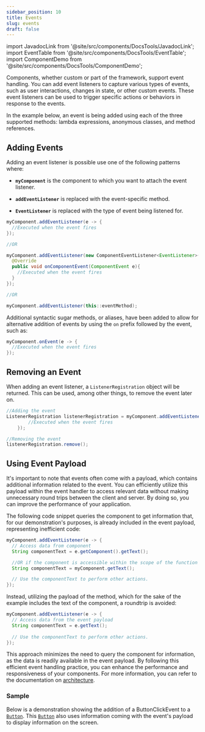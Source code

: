 ```yaml
---
sidebar_position: 10
title: Events
slug: events
draft: false
---
```


import JavadocLink from '@site/src/components/DocsTools/JavadocLink';
import EventTable from '@site/src/components/DocsTools/EventTable';
import ComponentDemo from '@site/src/components/DocsTools/ComponentDemo';

<JavadocLink type="engine" location="org/dwcj/component/event/Event" top='true'/>

Components, whether custom or part of the framework, support event handling. You can add event listeners to capture various types of events, such as user interactions, changes in state, or other custom events. These event listeners can be used to trigger specific actions or behaviors in response to the events.

In the example below, an event is being added using each of the three supported methods: lambda expressions, anonymous classes, and method references.
## Adding Events

Adding an event listener is possible use one of the following patterns where:

- **`myComponent`** is the component to which you want to attach the event listener.

- **`addEventListener`** is replaced with the event-specific method.

- **`EventListener`** is replaced with the type of event being listened for.

```java
myComponent.addEventListener(e -> {
  //Executed when the event fires
});

//OR

myComponent.addEventListener(new ComponentEventListener<EventListener>() {
  @Override
  public void onComponentEvent(ComponentEvent e){
    //Executed when the event fires
  }
});

//OR

myComponent.addEventListener(this::eventMethod);
```

Additional syntactic sugar methods, or aliases, have been added to allow for alternative addition of events by using the `on` prefix followed by the event, such as:

```java
myComponent.onEvent(e -> {
  //Executed when the event fires
});
```

## Removing an Event

When adding an event listener, a `ListenerRegistration` object will be returned. This can be used, among other things, to remove the event later on.

```java
//Adding the event
ListenerRegistration listenerRegistration = myComponent.addEventListener(e -> {
        //Executed when the event fires
    });

//Removing the event
listenerRegistration.remove();
```

## Using Event Payload

It's important to note that events often come with a payload, which contains additional information related to the event. You can efficiently utilize this payload within the event handler to access relevant data without making unnecessary round trips between the client and server. By doing so, you can improve the performance of your application.

The following code snippet queries the component to get information that, for our demonstration's purposes, is already included in the event payload, representing inefficient code:

```java
myComponent.addEventListener(e -> {
  // Access data from component
  String componentText = e.getComponent().getText();

  //OR if the component is accessible within the scope of the function
  String componentText = myComponent.getText();

  // Use the componentText to perform other actions.
});
```

Instead, utilizing the payload of the method, which for the sake of the example includes the text of the component, a roundtrip is avoided:

```java
myComponent.addEventListener(e -> {
  // Access data from the event payload
  String componentText = e.getText();
  
  // Use the componentText to perform other actions.
});
```

This approach minimizes the need to query the component for information, as the data is readily available in the event payload. By following this efficient event handling practice, you can enhance the performance and responsiveness of your components. For more information, you can refer to the documentation on [architecture](../architecture/architecture.md).

### Sample

Below is a demonstration showing the addition of a <JavadocLink type="engine" location="org/dwcj/component/button/event/ButtonClickEvent"  code="true">ButtonClickEvent</JavadocLink> to a [`Button`](./components/button). This  [`Button`](./components/button) also uses information coming with the event's payload to display information on the screen.

<ComponentDemo 
path='https://hot.bbx.kitchen/webapp/controlsamples?class=componentdemos.buttondemos.ButtonEvent' 
javaE='https://raw.githubusercontent.com/DwcJava/ControlSamples/main/src/main/java/componentdemos/buttondemos/ButtonEvent.java'
javaC='https://raw.githubusercontent.com/DwcJava/ControlSamples/main/src/main/code_snippets/button/Event.txt'
cssURL='https://raw.githubusercontent.com/DwcJava/ControlSamples/main/src/main/resources/css/buttonstyles/event_styles.css'
height='100px'
/>

<!-- <EventTable base events={['drawerOpen', 'drawerClose']} /> -->